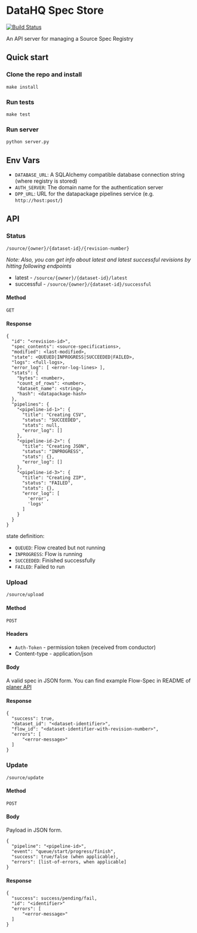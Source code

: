 # DataHQ Spec Store

[![Build Status](https://travis-ci.org/datahq/specstore.svg?branch=master)](https://travis-ci.org/datahq/specstore)

An API server for managing a Source Spec Registry

## Quick start

### Clone the repo and install

`make install`

### Run tests

`make test`

### Run server

`python server.py`

## Env Vars
- `DATABASE_URL`: A SQLAlchemy compatible database connection string (where registry is stored)
- `AUTH_SERVER`: The domain name for the authentication server
- `DPP_URL`: URL for the datapackage pipelines service (e.g. `http://host:post/`)

## API

### Status

`/source/{owner}/{dataset-id}/{revision-number}`

*Note: Also, you can get info about latest and latest successful revisions by hitting following endpoints*

* latest - `/source/{owner}/{dataset-id}/latest`
* successful - `/source/{owner}/{dataset-id}/successful`

#### Method

`GET`

#### Response

```javascript=
{
  "id": "<revision-id>",
  "spec_contents": <source-specifications>,
  "modified": <last-modified>,
  "state": <QUEUED|INPROGRESS|SUCCEEDED|FAILED>,
  "logs": <full-logs>,
  "error_log": [ <error-log-lines> ],
  "stats": {
    "bytes": <number>,
    "count_of_rows": <number>,
    "dataset_name": <string>,
    "hash": <datapackage-hash>
  },
  "pipelines": {
    "<pipeline-id-1>": {
      "title": "Creating CSV",
      "status": "SUCCEEDED",
      "stats": null,
      "error_log": []
    },
    "<pipeline-id-2>": {
      "title": "Creating JSON",
      "status": "INPROGRESS",
      "stats": {},
      "error_log": []
    },
    "<pipeline-id-3>": {
      "title": "Creating ZIP",
      "status": "FAILED",
      "stats": {},
      "error_log": [
        'error',
        'logs'
      ]
    }
  }
}
```

state definition:

- `QUEUED`: Flow created but not running
- `INPROGRESS`: Flow is running
- `SUCCEEDED`: Finished successfully
- `FAILED`: Failed to run

### Upload

`/source/upload`

#### Method

`POST`

#### Headers

* `Auth-Token` - permission token (received from conductor)
* Content-type - application/json

#### Body

A valid spec in JSON form. You can find example Flow-Spec in README of [planer API](https://github.com/datahq/planner/)

#### Response

```javascript=
{
  "success": true,
  "dataset_id": "<dataset-identifier>",
  "flow_id": "<dataset-identifier-with-revision-number>",
  "errors": [
      "<error-message>"
  ]
}
```

### Update

`/source/update`

#### Method

`POST`

#### Body

Payload in JSON form.

```javascript=
{
  "pipeline": "<pipeline-id>",
  "event": "queue/start/progress/finish",
  "success": true/false (when applicable),
  "errors": [list-of-errors, when applicable]
}
```

#### Response
```javascript=
{
  "success": success/pending/fail,
  "id": "<identifier>"
  "errors": [
      "<error-message>"
  ]
}
```
